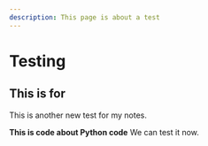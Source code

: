 ```yaml
---
description: This page is about a test
---
```


# Testing

## This is for

This is another new test for my notes.

**This is code about Python code** We can test it now.

